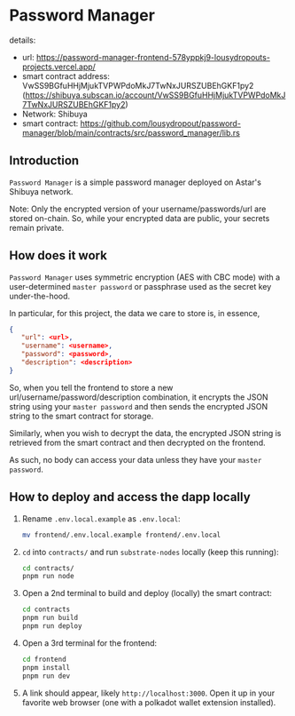 # Password Manager

details:

- url: https://password-manager-frontend-578yppkj9-lousydropouts-projects.vercel.app/
- smart contract address: VwSS9BGfuHHjMjukTVPWPdoMkJ7TwNxJURSZUBEhGKF1py2 (https://shibuya.subscan.io/account/VwSS9BGfuHHjMjukTVPWPdoMkJ7TwNxJURSZUBEhGKF1py2)
- Network: Shibuya
- smart contract: https://github.com/lousydropout/password-manager/blob/main/contracts/src/password_manager/lib.rs

## Introduction

`Password Manager` is a simple password manager deployed on Astar's Shibuya network.

Note: Only the encrypted version of your username/passwords/url are stored on-chain. So, while your encrypted data are public, your secrets remain private.

## How does it work

`Password Manager` uses symmetric encryption (AES with CBC mode) with a user-determined `master password` or passphrase used as the secret key under-the-hood.

In particular, for this project, the data we care to store is, in essence,

```json
{
   "url": <url>,
   "username": <username>,
   "password": <password>,
   "description": <description>
}
```

So, when you tell the frontend to store a new url/username/password/description combination, it encrypts the JSON string using your `master password` and then sends the encrypted JSON string to the smart contract for storage.

Similarly, when you wish to decrypt the data, the encrypted JSON string is retrieved from the smart contract and then decrypted on the frontend.

As such, no body can access your data unless they have your `master password`.

## How to deploy and access the dapp locally

1. Rename `.env.local.example` as `.env.local`:
   ```bash
   mv frontend/.env.local.example frontend/.env.local
   ```
2. `cd` into `contracts/` and run `substrate-nodes` locally (keep this running):
   ```bash
   cd contracts/
   pnpm run node
   ```
3. Open a 2nd terminal to build and deploy (locally) the smart contract:
   ```bash
   cd contracts
   pnpm run build
   pnpm run deploy
   ```
4. Open a 3rd terminal for the frontend:
   ```bash
   cd frontend
   pnpm install
   pnpm run dev
   ```
5. A link should appear, likely `http://localhost:3000`. Open it up in your favorite web browser (one with a polkadot wallet extension installed).
